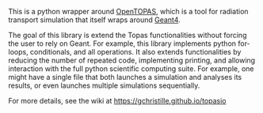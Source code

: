 This is a python wrapper around [OpenTOPAS](https://github.com/OpenTOPAS/OpenTOPAS), which is a tool for radiation transport simulation that itself wraps around [Geant4](https://geant4.web.cern.ch/).

The goal of this library is extend the Topas functionalities without forcing the user to rely on Geant. For example, this library implements python for-loops, conditionals, and all operations. It also extends functionalities by reducing the number of repeated code, implementing printing, and allowing interaction with the full python scientific computing suite. For example, one might have a single file that both launches a simulation and analyses its results, or even launches multiple simulations sequentially. 

For more details, see the wiki at https://gchristille.github.io/topasio